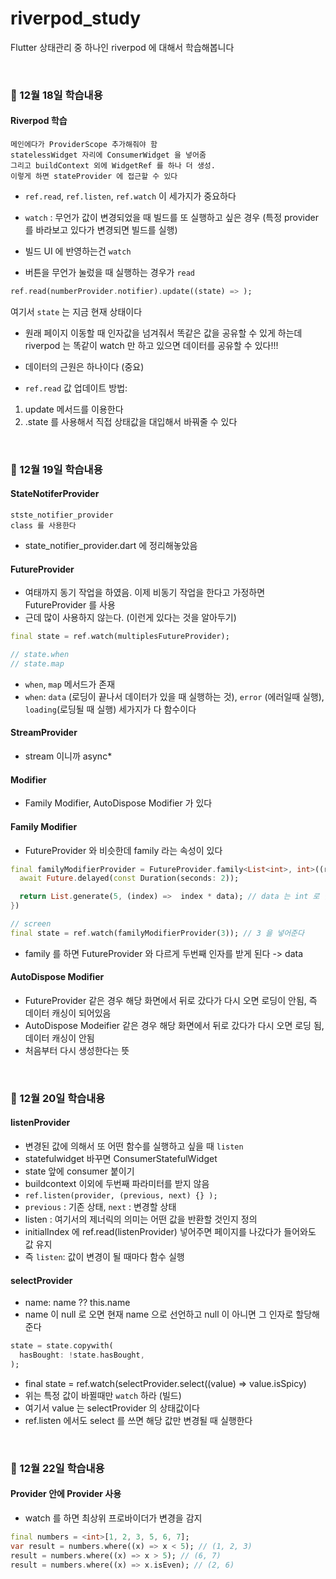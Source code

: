 # riverpod_study

Flutter 상태관리 중 하나인 riverpod 에 대해서 학습해봅니다

&nbsp;

### 🧐 12월 18일 학습내용

#### Riverpod 학습

```
메인에다가 ProviderScope 추가해줘야 함
statelessWidget 자리에 ConsumerWidget 을 넣어줌
그리고 buildContext 외에 WidgetRef 를 하나 더 생성.
이렇게 하면 stateProvider 에 접근할 수 있다
```

- `ref.read`, `ref.listen`, `ref.watch` 이 세가지가 중요하다

- `watch` : 무언가 값이 변경되었을 때 빌드를 또 실행하고 싶은 경우 (특정 provider 를 바라보고 있다가 변경되면 빌드를 실행)

- 빌드 UI 에 반영하는건 `watch`

- 버튼을 무언가 눌렀을 때 실행하는 경우가 `read`

```dart
ref.read(numberProvider.notifier).update((state) => );
```

여기서 `state` 는 지금 현재 상태이다

- 원래 페이지 이동할 때 인자값을 넘겨줘서 똑같은 값을 공유할 수 있게 하는데 riverpod 는 똑같이 watch 만 하고 있으면 데이터를 공유할 수 있다!!!

- 데이터의 근원은 하나이다 (중요)

- `ref.read` 값 업데이트 방법:

1. update 메서드를 이용한다
2. .state 를 사용해서 직접 상태값을 대입해서 바꿔줄 수 있다

&nbsp;

### 🧐 12월 19일 학습내용

#### StateNotiferProvider

```
stste_notifier_provider
class 를 사용한다
```

- state_notifier_provider.dart 에 정리해놓았음

#### FutureProvider

- 여태까지 동기 작업을 하였음. 이제 비동기 작업을 한다고 가정하면 FutureProvider 를 사용
- 근데 많이 사용하지 않는다. (이런게 있다는 것을 알아두기)

```dart
final state = ref.watch(multiplesFutureProvider);

// state.when
// state.map
```

- `when`, `map` 메서드가 존재
- `when`: `data` (로딩이 끝나서 데이터가 있을 때 실행하는 것), `error` (에러일때 실행), `loading`(로딩될 때 실행) 세가지가 다 함수이다

#### StreamProvider

- stream 이니까 async\*

#### Modifier

- Family Modifier, AutoDispose Modifier 가 있다

#### Family Modifier

- FutureProvider 와 비슷한데 family 라는 속성이 있다

```dart
final familyModifierProvider = FutureProvider.family<List<int>, int>((ref, data) async {
  await Future.delayed(const Duration(seconds: 2));

  return List.generate(5, (index) =>  index * data); // data 는 int 로 받아온다
})

// screen
final state = ref.watch(familyModifierProvider(3)); // 3 을 넣어준다
```

- family 를 하면 FutureProvider 와 다르게 두번째 인자를 받게 된다 -> data

#### AutoDispose Modifier

- FutureProvider 같은 경우 해당 화면에서 뒤로 갔다가 다시 오면 로딩이 안됨, 즉 데이터 캐싱이 되어있음
- AutoDispose Modeifier 같은 경우 해당 화면에서 뒤로 갔다가 다시 오면 로딩 됨, 데이터 캐싱이 안됨
- 처음부터 다시 생성한다는 뜻

&nbsp;

### 🧐 12월 20일 학습내용

#### listenProvider

- 변경된 값에 의해서 또 어떤 함수를 실행하고 싶을 때 `listen`
- statefulwidget 바꾸면 ConsumerStatefulWidget
- state 앞에 consumer 붙이기
- buildcontext 이외에 두번째 파라미터를 받지 않음
- `ref.listen(provider, (previous, next) {} );`
- `previous` : 기존 상태, `next` : 변경할 상태
- listen<int> : 여기서의 제너릭의 의미는 어떤 값을 반환할 것인지 정의
- initialIndex 에 ref.read(listenProvider) 넣어주면 페이지를 나갔다가 들어와도 값 유지
- 즉 `listen`: 값이 변경이 될 때마다 함수 실행

#### selectProvider

- name: name ?? this.name
- name 이 null 로 오면 현재 name 으로 선언하고 null 이 아니면 그 인자로 할당해준다

```dart
state = state.copywith(
  hasBought: !state.hasBought,
);
```

- final state = ref.watch(selectProvider.select((value) => value.isSpicy)
- 위는 특정 값이 바뀔때만 `watch` 하라 (빌드)
- 여기서 value 는 selectProvider 의 상태값이다
- ref.listen 에서도 select 를 쓰면 해당 값만 변경될 때 실행한다

&nbsp;

### 🧐 12월 22일 학습내용

#### Provider 안에 Provider 사용

- watch 를 하면 최상위 프로바이더가 변경을 감지

```dart
final numbers = <int>[1, 2, 3, 5, 6, 7];
var result = numbers.where((x) => x < 5); // (1, 2, 3)
result = numbers.where((x) => x > 5); // (6, 7)
result = numbers.where((x) => x.isEven); // (2, 6)
```
